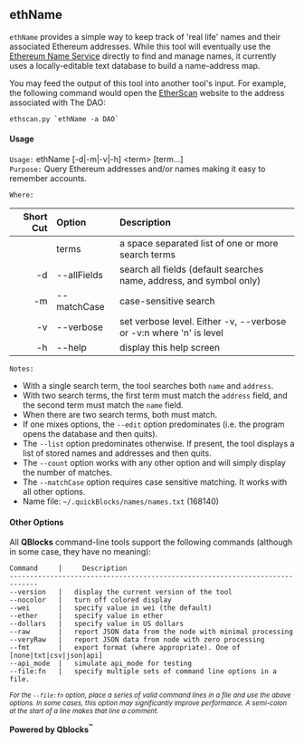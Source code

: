 ## ethName

`ethName` provides a simple way to keep track of 'real life' names and their associated Ethereum addresses. While this tool will eventually use the [Ethereum Name Service](http://ens.domains) directly to find and manage names, it currently uses a locally-editable text database to build a name-address map.

You may feed the output of this tool into another tool's input. For example, the following command would open the [EtherScan](http://etherscan.io) website to the address associated with The DAO:

    ethscan.py `ethName -a DAO`

#### Usage

`Usage:`    ethName [-d|-m|-v|-h] &lt;term&gt; [term...]  
`Purpose:`  Query Ethereum addresses and/or names making it easy to remember accounts.
             
`Where:`  

| Short Cut | Option | Description |
| -------: | :------- | :------- |
|  | terms | a space separated list of one or more search terms |
| -d | --allFields | search all fields (default searches name, address, and symbol only) |
| -m | --matchCase | case-sensitive search |
| -v | --verbose | set verbose level. Either -v, --verbose or -v:n where 'n' is level |
| -h | --help | display this help screen |

`Notes:`

- With a single search term, the tool searches both `name` and `address`.
- With two search terms, the first term must match the `address` field, and the second term must match the `name` field.
- When there are two search terms, both must match.
- If one mixes options, the `--edit` option predominates (i.e. the program opens the database and then quits).
- The `--list` option predominates otherwise. If present, the tool displays a list of stored names and addresses and then quits.
- The `--count` option works with any other option and will simply display the number of matches.
- The `--matchCase` option requires case sensitive matching. It works with all other options.
- Name file: `~/.quickBlocks/names/names.txt` (168140)

#### Other Options

All **QBlocks** command-line tools support the following commands (although in some case, they have no meaning):

    Command     |     Description
    -----------------------------------------------------------------------------
    --version   |   display the current version of the tool
    --nocolor   |   turn off colored display
    --wei       |   specify value in wei (the default)
    --ether     |   specify value in ether
    --dollars   |   specify value in US dollars
    --raw       |   report JSON data from the node with minimal processing
    --veryRaw   |   report JSON data from node with zero processing
    --fmt       |   export format (where appropriate). One of [none|txt|csv|json|api]
    --api_mode  |   simulate api_mode for testing
    --file:fn   |   specify multiple sets of command line options in a file.

<small>*For the `--file:fn` option, place a series of valid command lines in a file and use the above options. In some cases, this option may significantly improve performance. A semi-colon at the start of a line makes that line a comment.*</small>

**Powered by Qblocks<sup>&trade;</sup>**


